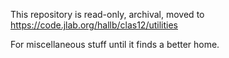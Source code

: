 This repository is read-only, archival, moved to https://code.jlab.org/hallb/clas12/utilities

For miscellaneous stuff until it finds a better home.

